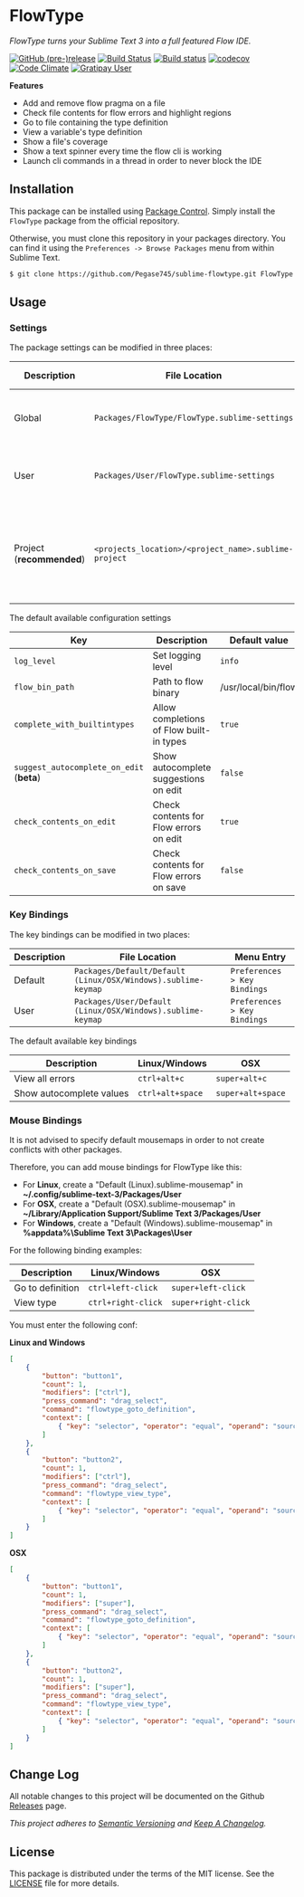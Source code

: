 # FlowType

*FlowType turns your Sublime Text 3 into a full featured Flow IDE.*

[![GitHub (pre-)release](https://img.shields.io/github/release/Pegase745/sublime-flowtype/all.svg)](https://github.com/Pegase745/sublime-flowtype/releases)
[![Build Status](https://travis-ci.org/Pegase745/sublime-flowtype.svg?branch=master)](https://travis-ci.org/Pegase745/sublime-flowtype)
[![Build status](https://ci.appveyor.com/api/projects/status/jofwwwr30ub7f8r2/branch/master?svg=true)](https://ci.appveyor.com/project/Pegase745/sublime-flowtype)
[![codecov](https://codecov.io/gh/Pegase745/sublime-flowtype/branch/master/graph/badge.svg)](https://codecov.io/gh/Pegase745/sublime-flowtype)
[![Code Climate](http://img.shields.io/codeclimate/github/Pegase745/sublime-flowtype.svg)](https://codeclimate.com/github/Pegase745/sublime-flowtype)
[![Gratipay User](https://img.shields.io/gratipay/user/Pegase.svg)](https://gratipay.com/~Pegase/)

<!-- [![Package Control](https://img.shields.io/packagecontrol/dt/FlowType.svg)]() -->

**Features**

* Add and remove flow pragma on a file
* Check file contents for flow errors and highlight regions
* Go to file containing the type definition
* View a variable's type definition
* Show a file's coverage
* Show a text spinner every time the flow cli is working
* Launch cli commands in a thread in order to never block the IDE

## Installation

This package can be installed using [Package Control](https://packagecontrol.io/). Simply install the `FlowType` package from the official repository.

Otherwise, you must clone this repository in your packages directory. You can find it using the `Preferences -> Browse Packages` menu from within Sublime Text.

```bash
$ git clone https://github.com/Pegase745/sublime-flowtype.git FlowType
```

## Usage

### Settings

The package settings can be modified in three places:

| Description | File Location | Menu Entry |
| ----------- | ------------- | ------------- |
| Global | `Packages/FlowType/FlowType.sublime-settings` | `Preferences > Package Settings > FlowType > Settings-Default` |
| User | `Packages/User/FlowType.sublime-settings` | `Preferences > Package Settings > FlowType > Settings-User` |
| Project (**recommended**) | `<projects_location>/<project_name>.sublime-project` | `Project > Edit Project` (*options must be placed under the settings key*) |

The default available configuration settings

| Key | Description | Default value |
| --- | ----------- | ------------- |
| `log_level` | Set logging level | `info` |
| `flow_bin_path` | Path to flow binary | /usr/local/bin/flow |
| `complete_with_builtintypes` | Allow completions of Flow built-in types | `true` |
| `suggest_autocomplete_on_edit` (**beta**) | Show autocomplete suggestions on edit | `false` |
| `check_contents_on_edit` | Check contents for Flow errors on edit | `true` |
| `check_contents_on_save` | Check contents for Flow errors on save | `false` |

### Key Bindings

The key bindings can be modified in two places:

| Description | File Location | Menu Entry |
| ----------- | ------------- | ------------- |
| Default | `Packages/Default/Default (Linux/OSX/Windows).sublime-keymap` | `Preferences > Key Bindings` |
| User | `Packages/User/Default (Linux/OSX/Windows).sublime-keymap` | `Preferences > Key Bindings` |

The default available key bindings

| Description | Linux/Windows | OSX |
| ----------- | ------------- | --- |
| View all errors | `ctrl+alt+c` | `super+alt+c` |
| Show autocomplete values | `ctrl+alt+space` | `super+alt+space` |

### Mouse Bindings

It is not advised to specify default mousemaps in order to not create conflicts with other packages.

Therefore, you can add mouse bindings for FlowType like this:

* For **Linux**, create a "Default (Linux).sublime-mousemap" in **~/.config/sublime-text-3/Packages/User**
* For **OSX**, create a "Default (OSX).sublime-mousemap" in **~/Library/Application Support/Sublime Text 3/Packages/User**
* For **Windows**, create a "Default (Windows).sublime-mousemap" in **%appdata%\Sublime Text 3\Packages\User**

For the following binding examples:

| Description | Linux/Windows | OSX |
| ----------- | ------------- | --- |
| Go to definition | `ctrl+left-click` | `super+left-click` |
| View type | `ctrl+right-click` | `super+right-click` |

You must enter the following conf:

**Linux and Windows**
```json
[
    {
        "button": "button1",
        "count": 1,
        "modifiers": ["ctrl"],
        "press_command": "drag_select",
        "command": "flowtype_goto_definition",
        "context": [
            { "key": "selector", "operator": "equal", "operand": "source.js" }
        ]
    },
    {
        "button": "button2",
        "count": 1,
        "modifiers": ["ctrl"],
        "press_command": "drag_select",
        "command": "flowtype_view_type",
        "context": [
            { "key": "selector", "operator": "equal", "operand": "source.js" }
        ]
    }
]
```

**OSX**
```json
[
    {
        "button": "button1",
        "count": 1,
        "modifiers": ["super"],
        "press_command": "drag_select",
        "command": "flowtype_goto_definition",
        "context": [
            { "key": "selector", "operator": "equal", "operand": "source.js" }
        ]
    },
    {
        "button": "button2",
        "count": 1,
        "modifiers": ["super"],
        "press_command": "drag_select",
        "command": "flowtype_view_type",
        "context": [
            { "key": "selector", "operator": "equal", "operand": "source.js" }
        ]
    }
]
```


## Change Log

All notable changes to this project will be documented on the Github [Releases](https://github.com/Pegase745/sublime-flowtype/releases) page.

*This project adheres to [Semantic Versioning](http://semver.org/) and [Keep A Changelog](http://keepachangelog.com/).*

## License

This package is distributed under the terms of the MIT license. See the [LICENSE](LICENSE) file for more details.
